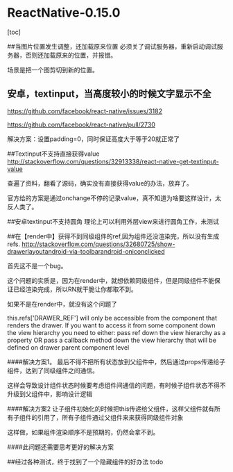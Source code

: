 # ReactNative-0.15.0

[toc]


##当图片位置发生调整，还加载原来位置
必须关了调试服务器，重新启动调试服务器，否则还加载原来的位置，并报错。

场景是把一个图剪切到新的位置。


## 安卓，textinput，当高度较小的时候文字显示不全
https://github.com/facebook/react-native/issues/3182

https://github.com/facebook/react-native/pull/2730

解决方案：设置padding=0，同时保证高度大于等于20就正常了


##Textinput不支持直接获得value
http://stackoverflow.com/questions/32913338/react-native-get-textinput-value

查遍了资料，翻看了源码，确实没有直接获得value的办法，放弃了。

官方给的方案是通过onchange不停的记录value，真不知道为啥要这样设计，太反人类了。

##安卓textinput不支持圆角
理论上可以利用外层view来进行圆角工作，未测试

##在【render中】获得不到同级组件的ref,因为组件还没渲染完，所以没有生成refs.
http://stackoverflow.com/questions/32680725/show-drawerlayoutandroid-via-toolbarandroid-oniconclicked

首先这不是一个bug。

这个问题的实质是，因为在render中，就想依赖同级组件，但是同级组件不能保证已经渲染完成，所以RN就干脆让你都取不到。

如果不是在render中，就没有这个问题了

this.refs['DRAWER_REF'] will only be accessible from the component that renders the drawer. If you want to access it from some component down the view hierarchy you need to either: pass ref down the view hierarchy as a property OR pass a callback method down the view hierarchy that will be defined on drawer parent component level


####解决方案1。
最后不得不把所有状态放到父组件中，然后通过props传递给子组件，达到了同级组件之间通信。

这样会导致设计组件状态时候要考虑组件间通信的问题，有时候子组件状态不得不升级到父组件中，影响设计逻辑

####解决方案2 
让子组件初始化的时候把this传递给父组件，这样父组件就有所有子组件的引用了，所有子组件通过父组件来来获得同级组件对象

这样做，如果组件渲染顺序不是预期的，仍然会拿不到。

####此问题还需要思考更好的解决方案

##经过各种测试，终于找到了一个隐藏组件的好办法
todo







